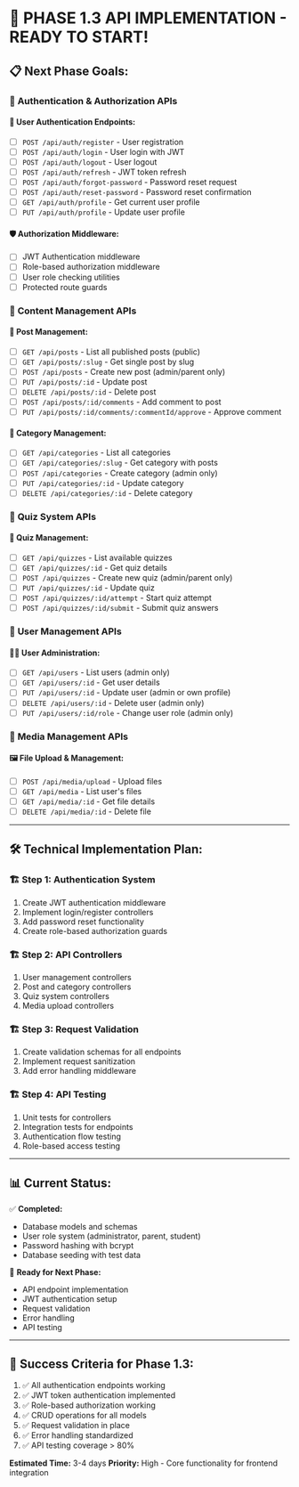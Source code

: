 # 🚀 PHASE 1.3 API IMPLEMENTATION - READY TO START!

## 📋 **Next Phase Goals:**

### 🎯 **Authentication & Authorization APIs**

#### 🔐 **User Authentication Endpoints:**
- [ ] `POST /api/auth/register` - User registration
- [ ] `POST /api/auth/login` - User login with JWT
- [ ] `POST /api/auth/logout` - User logout
- [ ] `POST /api/auth/refresh` - JWT token refresh
- [ ] `POST /api/auth/forgot-password` - Password reset request
- [ ] `POST /api/auth/reset-password` - Password reset confirmation
- [ ] `GET /api/auth/profile` - Get current user profile
- [ ] `PUT /api/auth/profile` - Update user profile

#### 🛡️ **Authorization Middleware:**
- [ ] JWT Authentication middleware
- [ ] Role-based authorization middleware
- [ ] User role checking utilities
- [ ] Protected route guards

### 📝 **Content Management APIs**

#### 📰 **Post Management:**
- [ ] `GET /api/posts` - List all published posts (public)
- [ ] `GET /api/posts/:slug` - Get single post by slug
- [ ] `POST /api/posts` - Create new post (admin/parent only)
- [ ] `PUT /api/posts/:id` - Update post
- [ ] `DELETE /api/posts/:id` - Delete post
- [ ] `POST /api/posts/:id/comments` - Add comment to post
- [ ] `PUT /api/posts/:id/comments/:commentId/approve` - Approve comment

#### 📁 **Category Management:**
- [ ] `GET /api/categories` - List all categories
- [ ] `GET /api/categories/:slug` - Get category with posts
- [ ] `POST /api/categories` - Create category (admin only)
- [ ] `PUT /api/categories/:id` - Update category
- [ ] `DELETE /api/categories/:id` - Delete category

### 🎯 **Quiz System APIs**

#### 🧠 **Quiz Management:**
- [ ] `GET /api/quizzes` - List available quizzes
- [ ] `GET /api/quizzes/:id` - Get quiz details
- [ ] `POST /api/quizzes` - Create new quiz (admin/parent only)
- [ ] `PUT /api/quizzes/:id` - Update quiz
- [ ] `POST /api/quizzes/:id/attempt` - Start quiz attempt
- [ ] `POST /api/quizzes/:id/submit` - Submit quiz answers

### 👥 **User Management APIs**

#### 🧑‍💼 **User Administration:**
- [ ] `GET /api/users` - List users (admin only)
- [ ] `GET /api/users/:id` - Get user details
- [ ] `PUT /api/users/:id` - Update user (admin or own profile)
- [ ] `DELETE /api/users/:id` - Delete user (admin only)
- [ ] `PUT /api/users/:id/role` - Change user role (admin only)

### 📸 **Media Management APIs**

#### 🖼️ **File Upload & Management:**
- [ ] `POST /api/media/upload` - Upload files
- [ ] `GET /api/media` - List user's files
- [ ] `GET /api/media/:id` - Get file details
- [ ] `DELETE /api/media/:id` - Delete file

---

## 🛠️ **Technical Implementation Plan:**

### 🏗️ **Step 1: Authentication System**
1. Create JWT authentication middleware
2. Implement login/register controllers
3. Add password reset functionality
4. Create role-based authorization guards

### 🏗️ **Step 2: API Controllers**
1. User management controllers
2. Post and category controllers
3. Quiz system controllers
4. Media upload controllers

### 🏗️ **Step 3: Request Validation**
1. Create validation schemas for all endpoints
2. Implement request sanitization
3. Add error handling middleware

### 🏗️ **Step 4: API Testing**
1. Unit tests for controllers
2. Integration tests for endpoints
3. Authentication flow testing
4. Role-based access testing

---

## 📊 **Current Status:**

✅ **Completed:**
- Database models and schemas
- User role system (administrator, parent, student)
- Password hashing with bcrypt
- Database seeding with test data

🔄 **Ready for Next Phase:**
- API endpoint implementation
- JWT authentication setup
- Request validation
- Error handling
- API testing

---

## 🎯 **Success Criteria for Phase 1.3:**

1. ✅ All authentication endpoints working
2. ✅ JWT token authentication implemented
3. ✅ Role-based authorization working
4. ✅ CRUD operations for all models
5. ✅ Request validation in place
6. ✅ Error handling standardized
7. ✅ API testing coverage > 80%

**Estimated Time:** 3-4 days
**Priority:** High - Core functionality for frontend integration
